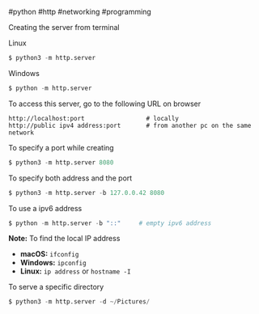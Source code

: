 #python #http #networking #programming 

Creating the server from terminal

Linux
```python
$ python3 -m http.server
```

Windows
```python
$ python -m http.server
```

To access this server, go to the following URL on browser
```
http://localhost:port                 # locally
http://public ipv4 address:port       # from another pc on the same network  
```

To specify a port while creating
```python
$ python3 -m http.server 8080
```
To specify both address and the port
```python
$ python3 -m http.server -b 127.0.0.42 8080
```
To use a ipv6 address
```python
$ python -m http.server -b "::"     # empty ipv6 address
```

**Note:** To find the local IP address

- **macOS:** `ifconfig`
- **Windows:** `ipconfig`
- **Linux:** `ip address` or `hostname -I`

To serve a specific directory
```python
$ python3 -m http.server -d ~/Pictures/
```
